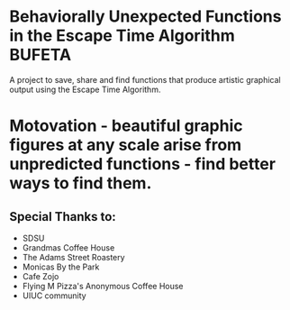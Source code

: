 # Behaviorally Unexpected Functions in the Escape Time Algorithm BUFETA
A project to save, share and find functions that produce artistic graphical output using the Escape Time Algorithm.

# Motovation - beautiful graphic figures at any scale arise from unpredicted functions - find better ways to find them.

## Special Thanks to:
* SDSU
* Grandmas Coffee House
* The Adams Street Roastery
* Monicas By the Park
* Cafe Zojo
* Flying M Pizza's Anonymous Coffee House
* UIUC community
